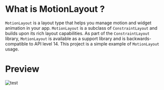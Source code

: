 # What is MotionLayout ?
`MotionLayout` is a layout type that helps you manage motion and widget animation in your app. `MotionLayout` is a subclass of `ConstraintLayout` and builds upon its rich layout capabilities. As part of the `ConstraintLayout` library, `MotionLayout` is available as a support library and is backwards-compatible to API level 14. This project is a simple example of `MotionLayout` usage.

# Preview
![test](https://i.ibb.co/b3SLhQN/motionlayout.gif)
